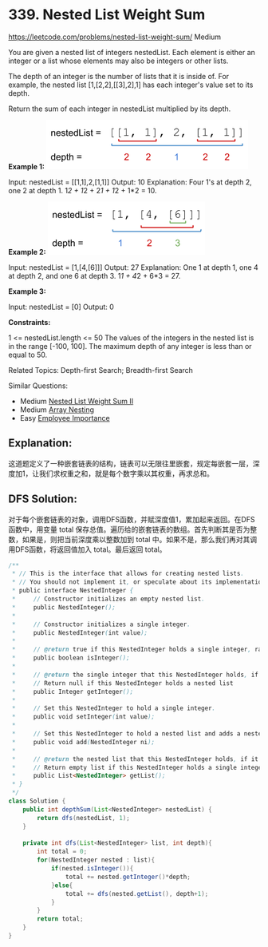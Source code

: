 # 339. Nested List Weight Sum
<https://leetcode.com/problems/nested-list-weight-sum/>
Medium

You are given a nested list of integers nestedList. Each element is either an integer or a list whose elements may also be integers or other lists.

The depth of an integer is the number of lists that it is inside of. For example, the nested list [1,[2,2],[[3],2],1] has each integer's value set to its depth.

Return the sum of each integer in nestedList multiplied by its depth.

 

**Example 1:**
![alt text](../resources/339_q1.png)

Input: nestedList = [[1,1],2,[1,1]]
Output: 10
Explanation: Four 1's at depth 2, one 2 at depth 1. 1*2 + 1*2 + 2*1 + 1*2 + 1*2 = 10.

**Example 2:**
![alt text](../resources/339_q2.png)

Input: nestedList = [1,[4,[6]]]
Output: 27
Explanation: One 1 at depth 1, one 4 at depth 2, and one 6 at depth 3. 1*1 + 4*2 + 6*3 = 27.

**Example 3:**

Input: nestedList = [0]
Output: 0
 

**Constraints:**

1 <= nestedList.length <= 50
The values of the integers in the nested list is in the range [-100, 100].
The maximum depth of any integer is less than or equal to 50.


Related Topics: Depth-first Search; Breadth-first Search

Similar Questions: 
* Medium [Nested List Weight Sum II](https://leetcode.com/problems/nested-list-weight-sum-ii/)
* Medium [Array Nesting](https://leetcode.com/problems/array-nesting/)
* Easy [Employee Importance](https://leetcode.com/problems/employee-importance/)

## Explanation: 
这道题定义了一种嵌套链表的结构，链表可以无限往里嵌套，规定每嵌套一层，深度加1，让我们求权重之和，就是每个数字乘以其权重，再求总和。

## DFS Solution: 
对于每个嵌套链表的对象，调用DFS函数，并赋深度值1，累加起来返回。在DFS函数中，用变量 total 保存总值。遍历给的嵌套链表的数组。首先判断其是否为整数，如果是，则把当前深度乘以整数加到 total 中。如果不是，那么我们再对其调用DFS函数，将返回值加入 total。最后返回 total。

```java
/**
 * // This is the interface that allows for creating nested lists.
 * // You should not implement it, or speculate about its implementation
 * public interface NestedInteger {
 *     // Constructor initializes an empty nested list.
 *     public NestedInteger();
 *
 *     // Constructor initializes a single integer.
 *     public NestedInteger(int value);
 *
 *     // @return true if this NestedInteger holds a single integer, rather than a nested list.
 *     public boolean isInteger();
 *
 *     // @return the single integer that this NestedInteger holds, if it holds a single integer
 *     // Return null if this NestedInteger holds a nested list
 *     public Integer getInteger();
 *
 *     // Set this NestedInteger to hold a single integer.
 *     public void setInteger(int value);
 *
 *     // Set this NestedInteger to hold a nested list and adds a nested integer to it.
 *     public void add(NestedInteger ni);
 *
 *     // @return the nested list that this NestedInteger holds, if it holds a nested list
 *     // Return empty list if this NestedInteger holds a single integer
 *     public List<NestedInteger> getList();
 * }
 */
class Solution {
    public int depthSum(List<NestedInteger> nestedList) {
        return dfs(nestedList, 1);
    }
    
    private int dfs(List<NestedInteger> list, int depth){
        int total = 0;
        for(NestedInteger nested : list){
            if(nested.isInteger()){
                total += nested.getInteger()*depth;
            }else{
                total += dfs(nested.getList(), depth+1);
            }
        }
        return total;
    }
}
```